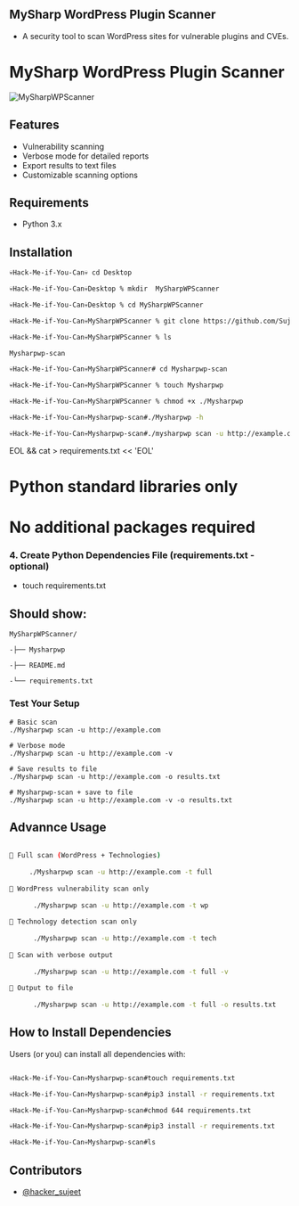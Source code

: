 ## MySharp WordPress Plugin Scanner

- A security tool to scan WordPress sites for vulnerable plugins and CVEs.

# MySharp WordPress Plugin Scanner

![MySharpWPScanner](https://github.com/user-attachments/assets/4db2af15-f8b5-4e74-9237-2f586edf8c74)


## Features
- Vulnerability scanning
- Verbose mode for detailed reports
- Export results to text files
- Customizable scanning options

## Requirements
- Python 3.x

## Installation

```bash
💀Hack-Me-if-You-Can💀 cd Desktop

💀Hack-Me-if-You-Can💀Desktop % mkdir  MySharpWPScanner

💀Hack-Me-if-You-Can💀Desktop % cd MySharpWPScanner

💀Hack-Me-if-You-Can💀MySharpWPScanner % git clone https://github.com/SujeetBci786/Mysharpwp-scan.git

💀Hack-Me-if-You-Can💀MySharpWPScanner % ls

Mysharpwp-scan

💀Hack-Me-if-You-Can💀MySharpWPScanner# cd Mysharpwp-scan

💀Hack-Me-if-You-Can💀MySharpWPScanner % touch Mysharpwp                      # Make permission 

💀Hack-Me-if-You-Can💀MySharpWPScanner % chmod +x ./Mysharpwp                 # Make executable

💀Hack-Me-if-You-Can💀Mysharpwp-scan#./Mysharpwp -h  

💀Hack-Me-if-You-Can💀Mysharpwp-scan#./mysharpwp scan -u http://example.com -t full

```

EOL
&& cat > requirements.txt << 'EOL'
# Python standard libraries only
# No additional packages required


### 4. Create Python Dependencies File (requirements.txt - optional)
- touch requirements.txt


## Should show:

```base
MySharpWPScanner/

-├── Mysharpwp

-├── README.md

-└── requirements.txt

```

### Test Your Setup

```base
# Basic scan
./Mysharpwp scan -u http://example.com

# Verbose mode
./Mysharpwp scan -u http://example.com -v

# Save results to file
./Mysharpwp scan -u http://example.com -o results.txt

# Mysharpwp-scan + save to file
./Mysharpwp scan -u http://example.com -v -o results.txt

```

## Advannce Usage
```bash

🔹 Full scan (WordPress + Technologies)
          
     ./Mysharpwp scan -u http://example.com -t full
        
🔹 WordPress vulnerability scan only
          
      ./Mysharpwp scan -u http://example.com -t wp
        
🔹 Technology detection scan only
          
      ./Mysharpwp scan -u http://example.com -t tech
        
🔹 Scan with verbose output
          
      ./Mysharpwp scan -u http://example.com -t full -v
        
🔹 Output to file
          
      ./Mysharpwp scan -u http://example.com -t full -o results.txt

```

## How to Install Dependencies
Users (or you) can install all dependencies with:

```bash

💀Hack-Me-if-You-Can💀Mysharpwp-scan#touch requirements.txt

💀Hack-Me-if-You-Can💀Mysharpwp-scan#pip3 install -r requirements.txt

💀Hack-Me-if-You-Can💀Mysharpwp-scan#chmod 644 requirements.txt

💀Hack-Me-if-You-Can💀Mysharpwp-scan#pip3 install -r requirements.txt

💀Hack-Me-if-You-Can💀Mysharpwp-scan#ls
```

## Contributors
- [@hacker_sujeet](https://github.com/hacker_sujeet)





